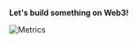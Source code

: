 **Let's build something on Web3!**

![Metrics](https://github-readme-stats.vercel.app/api?username=eferbarn)
<!-- Automatic update -->
<!-- ![Metrics](https://metrics.lecoq.io/eferbarn?template=classic&isocalendar=1&languages=1&gists=1&isocalendar.duration=half-year&languages.limit=8&languages.threshold=0%25&languages.colors=github&languages.aliases=javascript%3A%20JS&languages.sections=most-used&languages.indepth=false&languages.analysis.timeout=15&languages.categories=markup%2C%20programming&languages.recent.categories=markup%2C%20programming&languages.recent.load=300&languages.recent.days=14&config.timezone=UTC)
-->

[comment]: <> (Take a look at https://metrics.lecoq.io/ to build your own metrics)


<!-- Manual update -->
<!--
![Metrics](https://raw.githubusercontent.com/eferbarn/eferbarn/main/Fri_Mar_11.svg)
-->

<!--
- Interested in cryptoCurrencies!
-->
